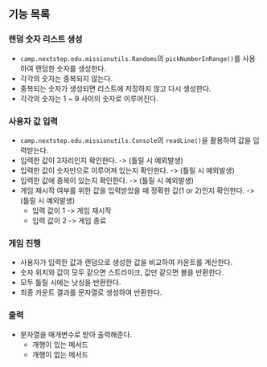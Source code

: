 ## 기능 목록
### 랜덤 숫자 리스트 생성
- `camp.nextstep.edu.missionutils.Randoms`의 `pickNumberInRange()`를 사용하여 랜덤한 숫자를 생성한다.
- 각각의 숫자는 중복되지 않는다.
- 중복되는 숫자가 생성되면 리스트에 저장하지 않고 다시 생성한다.
- 각각의 숫자는 1 ~ 9 사이의 숫자로 이루어진다.

### 사용자 값 입력
- `camp.nextstep.edu.missionutils.Console`의 `readLine()`을 활용하여 값을 입력받는다.
- 입력한 값이 3자리인지 확인한다. -> (틀릴 시 예외발생)
- 입력한 값이 숫자만으로 이루어져 있는지 확인한다. -> (틀릴 시 예외발생)
- 입력한 값에 중복이 있는지 확인한다. -> (틀릴 시 예외발생)
- 게임 재시작 여부를 위한 값을 입력받았을 때 정확한 값(1 or 2)인지 확인한다. -> (틀릴 시 예외발생)
  - 입력 값이 1 -> 게임 재시작
  - 입력 값이 2 -> 게임 종료

### 게임 진행
- 사용자가 입력한 값과 랜덤으로 생성한 값을 비교하여 카운트를 계산한다.
- 숫자 위치와 값이 모두 같으면 스트라이크, 값만 같으면 볼을 반환한다.
- 모두 틀릴 시에는 낫싱을 반환한다.
- 최종 카운트 결과를 문자열로 생성하여 반환한다.

### 출력
 - 문자열을 매개변수로 받아 출력해준다.
   - 개행이 있는 메서드
   - 개행이 없는 메서드


